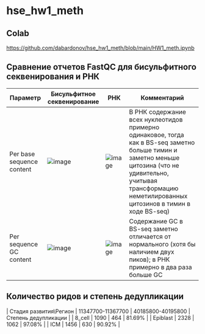 # hse_hw1_meth

## Colab
https://github.com/dabardonov/hse_hw1_meth/blob/main/HW1_meth.ipynb

## Сравнение отчетов FastQC для бисульфитного секвенирования и РНК

| Параметр | Бисульфитное секвенирование | РНК | Комментарий |
| ------------- | ------------- |--------------------| ----- |
|Per base sequence content| ![image](https://user-images.githubusercontent.com/93095449/154854645-3bb705b6-f7b0-4bdd-9c7d-d2f74b447822.png)   | ![image](https://user-images.githubusercontent.com/93095449/154854677-ccfb2f18-69f9-46ab-8c75-6ff79899764e.png)    | В РНК содержание всех нуклеотидов примерно одинаковое, тогда как в BS-seq заметно больше тимин и заметно меньше цитозина (что не удивительно, учитывая трансформацию неметилированных цитозинов в тимин в ходе BS-seq) |
| Per sequence GC content | ![image](https://user-images.githubusercontent.com/93095449/154854737-a6163b89-c9f1-4926-aad1-c75470f3f692.png)  | ![image](https://user-images.githubusercontent.com/93095449/154854816-bb8517fb-0f89-48c1-8833-611d9a097d6c.png) | Содержание GC в BS-seq заметно отличается от нормального (хотя бы наличием двух пиков); в РНК примерно в два раза больше GC   |

## Количество ридов и степень дедупликации

| Стадия развития\Регион | 11347700-11367700 | 40185800-40195800 | Степень дедупликации |
| 8_cell | 1090 | 464 | 81.69% |
| Epiblast | 2328 | 1062 | 97.08% |
| ICM | 1456 | 630 | 90.92% |
